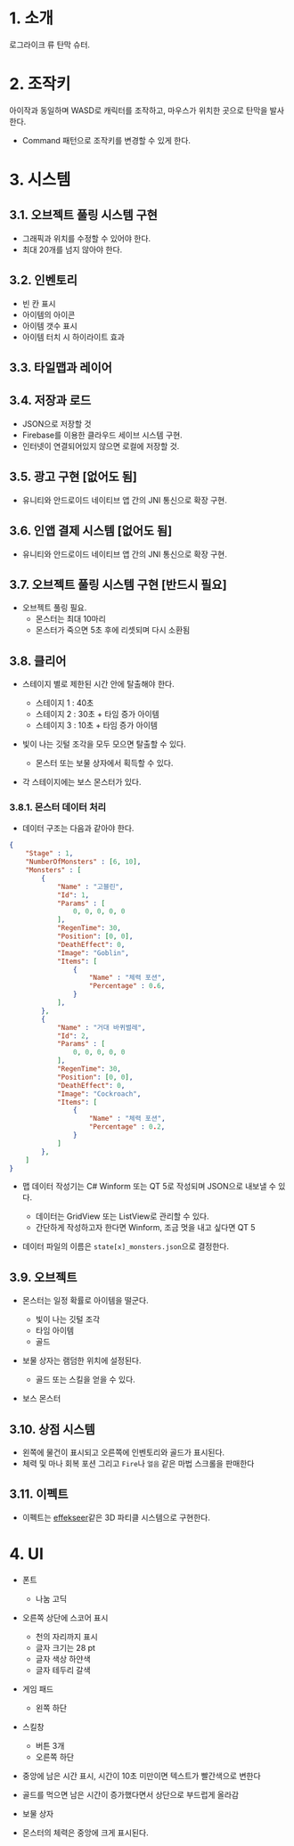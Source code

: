 # 1. 소개
로그라이크 류 탄막 슈터.

# 2. 조작키
아이작과 동일하며 WASD로 캐릭터를 조작하고, 마우스가 위치한 곳으로 탄막을 발사한다.

- Command 패턴으로 조작키를 변경할 수 있게 한다.

# 3. 시스템

## 3.1. 오브젝트 풀링 시스템 구현

- 그래픽과 위치를 수정할 수 있어야 한다.
- 최대 20개를 넘지 않아야 한다.

## 3.2. 인벤토리

- 빈 칸 표시
- 아이템의 아이콘
- 아이템 갯수 표시
- 아이템 터치 시 하이라이트 효과

## 3.3. 타일맵과 레이어

## 3.4. 저장과 로드

- JSON으로 저장할 것
- Firebase를 이용한 클라우드 세이브 시스템 구현.
- 인터넷이 연결되어있지 않으면 로컬에 저장할 것.

## 3.5. 광고 구현 [없어도 됨]

- 유니티와 안드로이드 네이티브 앱 간의 JNI 통신으로 확장 구현.

## 3.6. 인앱 결제 시스템 [없어도 됨]

- 유니티와 안드로이드 네이티브 앱 간의 JNI 통신으로 확장 구현.

## 3.7. 오브젝트 풀링 시스템 구현 [반드시 필요]

- 오브젝트 풀링 필요.
    + 몬스터는 최대 10마리
    + 몬스터가 죽으면 5초 후에 리셋되며 다시 소환됨

## 3.8. 클리어

- 스테이지 별로 제한된 시간 안에 탈출해야 한다.
    + 스테이지 1 : 40초
    + 스테이지 2 : 30초 + 타임 증가 아이템
    + 스테이지 3 : 10초 + 타임 증가 아이템

- 빛이 나는 깃털 조각을 모두 모으면 탈출할 수 있다.
    + 몬스터 또는 보물 상자에서 획득할 수 있다.

- 각 스테이지에는 보스 몬스터가 있다.


### 3.8.1. 몬스터 데이터 처리

- 데이터 구조는 다음과 같아야 한다.

```json
{
    "Stage" : 1,
    "NumberOfMonsters" : [6, 10],
    "Monsters" : [
        {
            "Name" : "고블린",
            "Id": 1,
            "Params" : [
                0, 0, 0, 0, 0
            ],
            "RegenTime": 30,
            "Position": [0, 0],
            "DeathEffect": 0,
            "Image": "Goblin",
            "Items": [
                {
                    "Name" : "체력 포션",
                    "Percentage" : 0.6,
                }
            ],
        },
        {
            "Name" : "거대 바퀴벌레",
            "Id": 2,
            "Params" : [
                0, 0, 0, 0, 0
            ],
            "RegenTime": 30,
            "Position": [0, 0],
            "DeathEffect": 0,
            "Image": "Cockroach",
            "Items": [
                {
                    "Name" : "체력 포션",
                    "Percentage" : 0.2,
                }
            ]
        },
    ]
}
```

- 맵 데이터 작성기는 C# Winform 또는 QT 5로 작성되며 JSON으로 내보낼 수 있다.
    + 데이터는 GridView 또는 ListView로 관리할 수 있다.
    + 간단하게 작성하고자 한다면 Winform, 조금 멋을 내고 싶다면 QT 5

- 데이터 파일의 이름은 ```state[x]_monsters.json```으로 결정한다.

## 3.9. 오브젝트

- 몬스터는 일정 확률로 아이템을 떨군다.
    + 빛이 나는 깃털 조각
    + 타임 아이템
    + 골드

- 보물 상자는 램덤한 위치에 설정된다.
    + 골드 또는 스킬을 얻을 수 있다.

- 보스 몬스터

## 3.10. 상점 시스템

- 왼쪽에 물건이 표시되고 오른쪽에 인벤토리와 골드가 표시된다.
- 체력 및 마나 회복 포션 그리고 ```Fire```나 ```얼음``` 같은 마법 스크롤을 판매한다

## 3.11. 이펙트

- 이펙트는 <a href="https://effekseer.github.io/en/">effekseer</a>같은 3D 파티클 시스템으로 구현한다.

# 4. UI

- 폰트
    + 나눔 고딕

- 오른쪽 상단에 스코어 표시
    + 천의 자리까지 표시
    + 글자 크기는 28 pt
    + 글자 색상 하얀색 
    + 글자 테두리 갈색

- 게임 패드
    + 왼쪽 하단

- 스킬창
    + 버튼 3개
    + 오른쪽 하단

- 중앙에 남은 시간 표시, 시간이 10초 미만이면 텍스트가 빨간색으로 변한다

- 골드를 먹으면 남은 시간이 증가했다면서 상단으로 부드럽게 올라감

- 보물 상자

- 몬스터의 체력은 중앙에 크게 표시된다.
